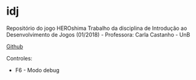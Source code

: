 # idj
Repositório do jogo HEROshima
Trabalho da disciplina de Introdução ao Desenvolvimento de Jogos (01/2018) - Professora: Carla Castanho - UnB

[Github](https://github.com/EdgarFabiano/heroshima)

Controles:
- F6 - Modo debug
